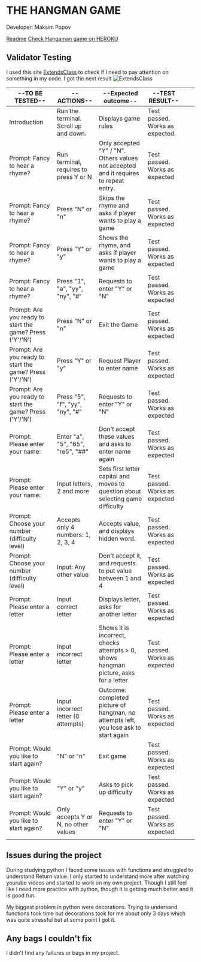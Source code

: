 # THE HANGMAN GAME
Developer: Maksim Popov

[Readme](README.md)
[Check Hangaman game on HEROKU]()


## Validator Testing
I used this site [ExtendsClass](https://extendsclass.com/python-tester.html) to check if I need to pay attention on something in my code. 
I got the next result ![ExtendsClass](https://i.ibb.co/ZKY41mM/Python-code.png)


| --TO BE TESTED--                                         | --ACTIONS--                            | --Expected outcome--                                                                 | --TEST RESULT--                 |   |   |
|----------------------------------------------------------|----------------------------------------|--------------------------------------------------------------------------------------|---------------------------------|---|---|
| Introduction                                             | Run the terminal. Scroll up and down.  | Displays game rules                                                                  | Test passed. Works as expected. |   |   |
| Prompt: Fancy to hear  a rhyme?                          | Run terminal, requires to press Y or N | Only accepted "Y" / "N". Others values not accepted and it requires to repeat entry. | Test passed. Works as expected  |   |   |
| Prompt: Fancy to hear  a rhyme?                          | Press "N" or "n"                       | Skips the rhyme and asks if player wants to play a game                              | Test passed. Works as expected  |   |   |
| Prompt: Fancy to hear  a rhyme?                          | Press "Y" or "y"                       | Shows the rhyme, and asks if player wants to play a game                             | Test passed. Works as expected  |   |   |
| Prompt: Fancy to hear  a rhyme?                          | Press "1", "a", "yy", "ny", "#"        | Requests to enter "Y" or "N"                                                         | Test passed. Works as expected  |   |   |
| Prompt: Are you ready to start the game? Press ('Y'/'N') | Press "N" or "n"                       | Exit the Game                                                                        | Test passed. Works as expected  |   |   |
| Prompt: Are you ready to start the game? Press ('Y'/'N') | Press "Y" or "y"                       | Request Player to enter name                                                         | Test passed. Works as expected  |   |   |
| Prompt: Are you ready to start the game? Press ('Y'/'N') | Press "5", "f", "yy", "ny", "#"        | Requests to enter "Y" or "N"                                                         | Test passed. Works as expected  |   |   |
| Prompt: Please enter your name:                          | Enter "a", "5", "65", "re5", "##"      | Don't accept these values and asks to enter name again                               | Test passed. Works as expected  |   |   |
| Prompt: Please enter your name:                          | Input letters, 2 and more              | Sets first letter capital and moves to question about selecting game difficulty      | Test passed. Works as expected  |   |   |
| Prompt: Choose your number (difficulty level)            | Accepts only 4 numbers: 1, 2, 3, 4     | Accepts value, and displays hidden word.                                             | Test passed. Works as expected  |   |   |
| Prompt: Choose your number (difficulty level)            |  Input: Any other value                | Don't accept it, and requests to put value between 1 and 4                           | Test passed. Works as expected  |   |   |
| Prompt: Please enter a  letter                           | Input correct letter                   | Displays letter, asks for another letter                                             | Test passed. Works as expected  |   |   |
| Prompt: Please enter a  letter                           | Input incorrect letter                 | Shows it is incorrect, checks attempts > 0, shows hangman picture, asks for a letter | Test passed. Works as expected  |   |   |
| Prompt: Please enter a  letter                           | Input incorrect letter (0 attempts)    | Outcome: completed picture of hangman, no attempts left, you lose ask to start again | Test passed. Works as expected  |   |   |
| Prompt: Would you like to start again?                   | "N" or "n"                             | Exit game                                                                            | Test passed. Works as expected  |   |   |
| Prompt: Would you like to start again?                   | "Y" or "y"                             | Asks to pick up difficulty                                                           | Test passed. Works as expected  |   |   |
| Prompt: Would you like to start again?                   | Only accepts Y or N, no other values   | Requests to enter "Y" or "N"                                                         | Test passed. Works as expected  |   |   |
|                                                          |                                        |                                                                                      |                                 |   |   |


## Issues during the project

During studying python I faced some issues with functions and struggled to understand Return value.
I only started to understand more after watching yourube videos and started to work on my own project.
Though I still feel like I need more practice with python, though it is getting much better and it is good fun.

My biggest problem in python were decorations.
Trying to undersand functions took time but decorations took for me about only 3 days which was quite stressful but at some point I got it.

## Any bags I couldn't fix
I didn't find any failures or bags in my project.
